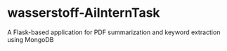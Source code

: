 # wasserstoff-AiInternTask
A Flask-based application for PDF summarization and keyword extraction using MongoDB
